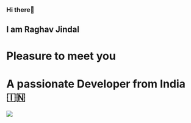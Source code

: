 ### Hi there👋 
## I am Raghav Jindal
# Pleasure to meet you 
# A passionate Developer from India 🇮🇳

![](https://komarev.com/ghpvc/?username=RaghavJindal2000&color=blue&style=flat&label=Profile+Visits)


<!--
**RaghavJindal2000/RaghavJindal2000** is a ✨ _special_ ✨ repository because its `README.md` (this file) appears on your GitHub profile.

Here are some ideas to get you started:

- 🔭 I’m currently working on ...
- 🌱 I’m currently learning ...
- 👯 I’m looking to collaborate on ...
- 🤔 I’m looking for help with ...
- 💬 Ask me about ...
- 📫 How to reach me: ...
- 😄 Pronouns: ...
- ⚡ Fun fact: ...
-->
